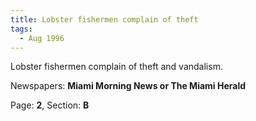 ```yaml
---  
title: Lobster fishermen complain of theft  
tags:  
  - Aug 1996  
---  
```

  
Lobster fishermen complain of theft and vandalism.  
  
Newspapers: **Miami Morning News or The Miami Herald**  
  
Page: **2**, Section: **B** 
